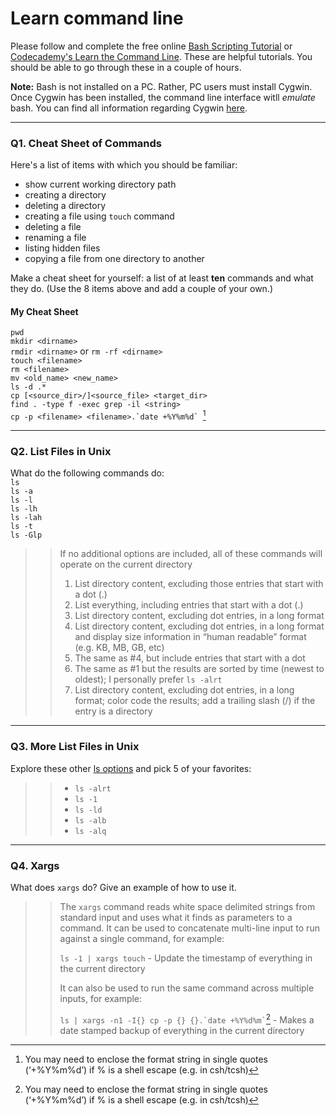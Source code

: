# Learn command line

Please follow and complete the free online [Bash Scripting Tutorial](https://ryanstutorials.net/bash-scripting-tutorial/) or [Codecademy's Learn the Command Line](https://www.codecademy.com/learn/learn-the-command-line). These are helpful tutorials. You should be able to go through these in a couple of hours.

**Note:** Bash is not installed on a PC. Rather, PC users must install Cygwin. Once Cygwin has been installed, the command line interface witll _emulate_ bash. You can find all information regarding Cygwin [here](https://www.cygwin.com/).

---

### Q1.  Cheat Sheet of Commands  

Here's a list of items with which you should be familiar:  
* show current working directory path
* creating a directory
* deleting a directory
* creating a file using `touch` command
* deleting a file
* renaming a file
* listing hidden files
* copying a file from one directory to another

Make a cheat sheet for yourself: a list of at least **ten** commands and what they do.  (Use the 8 items above and add a couple of your own.)  

#### My Cheat Sheet
`pwd`  
`mkdir <dirname>`  
`rmdir <dirname>` or `rm -rf <dirname>`  
`touch <filename>`  
`rm <filename>`  
`mv <old_name> <new_name>`  
`ls -d .*`  
`cp [<source_dir>/]<source_file> <target_dir>`  
`find . -type f -exec grep -il <string>`  
``cp -p <filename> <filename>.`date +%Y%m%d` ``[^1] 

[^1]: You may need to enclose the format string in single quotes (‘+%Y%m%d’) if % is a shell escape (e.g. in csh/tcsh)

  

---

### Q2.  List Files in Unix

What do the following commands do:  
`ls`  
`ls -a`  
`ls -l`  
`ls -lh`  
`ls -lah`  
`ls -t`  
`ls -Glp`  

> > If no additional options are included, all of these commands will operate on the current directory 
> >
> > 1. List directory content, excluding those entries that start with a dot (.)
> > 2. List everything, including entries that start with a dot (.)
> > 3. List directory content, excluding dot entries, in a long format
> > 4. List directory content, excluding dot entries, in a long format and display size information in “human readable” format (e.g. KB, MB, GB, etc)
> > 5. The same as #4, but include entries that start with a dot
> > 6. The same as #1 but the results are sorted by time (newest to oldest); I personally prefer `ls -alrt`
> > 7. List directory content, excluding dot entries, in a long format; color code the results; add a trailing slash (/) if the entry is a directory

---

### Q3.  More List Files in Unix

Explore these other [ls options](http://www.techonthenet.com/unix/basic/ls.php) and pick 5 of your favorites:

> > - `ls -alrt`
> > - `ls -1`
> > - `ls -ld`
> > - `ls -alb`
> > - `ls -alq`

---

### Q4.  Xargs

What does `xargs` do? Give an example of how to use it.

> > The `xargs` command reads white space delimited strings from standard input and uses what it finds as parameters to a command. It can be used to concatenate multi-line input to run against a single command, for example:
> >
> > `ls -1 | xargs touch` - Update the timestamp of everything in the current directory
> >
> > It can also be used to run the same command across multiple inputs, for example:
> >
> > `` ls | xargs -n1 -I{} cp -p {} {}.`date +%Y%d%m` ``[^1] - Makes a date stamped backup of everything in the current directory
